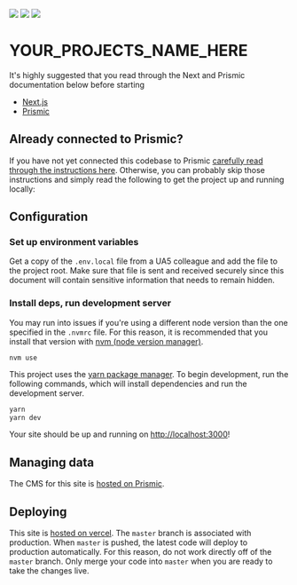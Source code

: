 ![](https://img.shields.io/badge/node-12.19.1-43853d?logo=node.js&labelColor=fff)
![](https://img.shields.io/badge/next-10.0.3-black?logo=next.js)
![](https://img.shields.io/badge/prismic-cms-fff?logo=prismic&labelColor=5163ba&logoColor=fff)

# YOUR_PROJECTS_NAME_HERE

It's highly suggested that you read through the Next and Prismic documentation below before starting

- [Next.js](https://nextjs.org/)
- [Prismic](https://prismic.io/)

## Already connected to Prismic?

If you have not yet connected this codebase to Prismic [carefully read through the instructions here](https://github.com/UseAllFive/next-prismic-base/wiki). Otherwise, you can probably skip those instructions and simply read the following to get the project up and running locally:

## Configuration

### Set up environment variables

Get a copy of the `.env.local` file from a UA5 colleague and add the file to the project root. Make sure that file is sent and received securely since this document will contain sensitive information that needs to remain hidden.

### Install deps, run development server

You may run into issues if you're using a different node version than the one specified in the `.nvmrc` file. For this reason, it is recommended that you install that version with [nvm (node version manager)](https://github.com/nvm-sh/nvm).

```
nvm use
```

This project uses the [yarn package manager](https://yarnpkg.com/). To begin development, run the following commands, which will install dependencies and run the development server.

```bash
yarn
yarn dev
```

Your site should be up and running on [http://localhost:3000](http://localhost:3000)!

## Managing data

The CMS for this site is [hosted on Prismic](https://prismic.io).

## Deploying

This site is [hosted on vercel](https://vercel.com/). The `master` branch is associated with production. When `master` is pushed, the latest code will deploy to production automatically. For this reason, do not work directly off of the `master` branch. Only merge your code into `master` when you are ready to take the changes live.
